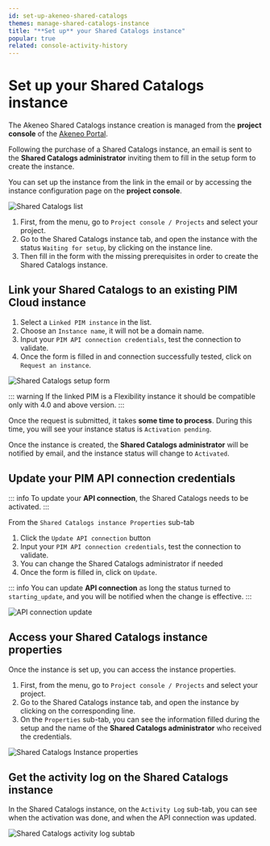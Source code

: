 ```yaml
---
id: set-up-akeneo-shared-catalogs
themes: manage-shared-catalogs-instance
title: "**Set up** your Shared Catalogs instance"
popular: true
related: console-activity-history
---
```


# Set up your Shared Catalogs instance

The Akeneo Shared Catalogs instance creation is managed from the **project console** of the [Akeneo Portal](https://portal.akeneo.com). 

Following the purchase of a Shared Catalogs instance, an email is sent to the **Shared Catalogs administrator** inviting them to fill in the setup form to create the instance.

You can set up the instance from the link in the email or by accessing the instance configuration page on the **project console**.


![Shared Catalogs list](../img/shared_catalogs_list.png)

1. First, from the menu, go to `Project console / Projects` and select your project.
2. Go to the Shared Catalogs instance tab, and open the instance with the status `Waiting for setup`, by clicking on the instance line.
3. Then fill in the form with the missing prerequisites in order to create the Shared Catalogs instance.

## Link your Shared Catalogs to an existing PIM Cloud instance

1. Select a `Linked PIM instance` in the list.
2. Choose an `Instance name`, it will not be a domain name.
3. Input your `PIM API connection credentials`, test the connection to validate.
4. Once the form is filled in and connection successfully tested, click on `Request an instance`.

![Shared Catalogs setup form](../img/shared_catalogs_setup.gif)

::: warning
If the linked PIM is a Flexibility instance it should be compatible only with 4.0 and above version.
:::

Once the request is submitted, it takes **some time to process**. During this time, you will see your instance status is `Activation pending`.

Once the instance is created, the **Shared Catalogs administrator** will be notified by email, and the instance status will change to `Activated`.

## Update your PIM API connection credentials

::: info
To update your **API connection**, the Shared Catalogs needs to be activated.
:::

From the `Shared Catalogs instance Properties` sub-tab

1. Click the `Update API connection` button
2. Input your `PIM API connection credentials`, test the connection to validate.
3. You can change the Shared Catalogs administrator if needed
4. Once the form is filled in, click on `Update`.

::: info
You can update **API connection** as long the status turned to `starting_update`, and you will be notified when the change is effective.
:::

![API connection update](../img/shared_catalogs_api_connection_update.gif)

## Access your Shared Catalogs instance properties

Once the instance is set up, you can access the instance properties.

1. First, from the menu, go to `Project console / Projects` and select your project.
2. Go to the Shared Catalogs instance tab, and open the instance by clicking on the corresponding line.
3. On the `Properties` sub-tab, you can see the information filled during the setup and the name of the **Shared Catalogs administrator** who received the credentials.

![Shared Catalogs Instance properties](../img/shared_catalogs_properties.png)


## Get the activity log on the Shared Catalogs instance

In the Shared Catalogs instance, on the `Activity Log` sub-tab, you can see when the activation was done, and when the API connection was updated.

![Shared Catalogs activity log subtab](../img/shared_catalogs_activity_log.png)
